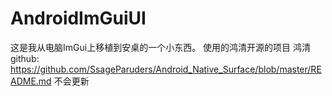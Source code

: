 # AndroidImGuiUI

这是我从电脑ImGui上移植到安桌的一个小东西。
使用的鸿清开源的项目
鸿清github:
https://github.com/SsageParuders/Android_Native_Surface/blob/master/README.md
不会更新
